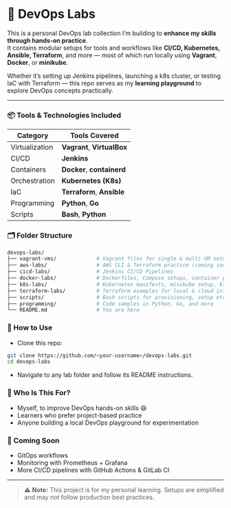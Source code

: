 # 🧪 DevOps Labs

This is a personal DevOps lab collection I’m building to **enhance my skills through hands-on practice**.  
It contains modular setups for tools and workflows like **CI/CD, Kubernetes, Ansible, Terraform**, and more — most of which run locally using **Vagrant**, **Docker**, or **minikube**.

Whether it’s setting up Jenkins pipelines, launching a k8s cluster, or testing IaC with Terraform — this repo serves as my **learning playground** to explore DevOps concepts practically.


---

### 📦 Tools & Technologies Included

| Category       | Tools Covered                   |
| -------------- | ------------------------------- |
| Virtualization | **Vagrant**, **VirtualBox**     |
| CI/CD          | **Jenkins**                     |
| Containers     | **Docker**, **containerd**      |
| Orchestration  | **Kubernetes (K8s)**            |
| IaC            | **Terraform**, **Ansible**      |
| Programming    | **Python**, **Go**              |
| Scripts        | **Bash**, **Python**            |



### 🗂️ Folder Structure

```bash
devops-labs/
├── vagrant-vms/             # Vagrant files for single & multi-VM setups
├── aws-labs/                # AWS CLI & Terraform practice (coming soon)
├── cicd-labs/               # Jenkins CI/CD Pipelines
├── docker-labs/             # Dockerfiles, Compose setups, container practice
├── k8s-labs/                # Kubernetes manifests, minikube setup, k3s
├── terraform-labs/          # Terraform examples for local & cloud infra
├── scripts/                 # Bash scripts for provisioning, setup etc.
├── programming/             # Code samples in Python, Go, and more
└── README.md                # You are here
```

### 🚀 How to Use

- Clone this repo:
```sh
git clone https://github.com/<your-username>/devops-labs.git
cd devops-labs
```
- Navigate to any lab folder and follow its README instructions.


### 🎯 Who Is This For?

- Myself, to improve DevOps hands-on skills 😄
- Learners who prefer project-based practice
- Anyone building a local DevOps playground for experimentation



### 📌 Coming Soon
- GitOps workflows
- Monitoring with Prometheus + Grafana
- More CI/CD pipelines with GitHub Actions & GitLab CI


---
> ⚠️ **Note:** This project is for my personal learning. Setups are simplified and may not follow production best practices.
